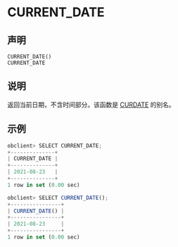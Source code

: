 CURRENT_DATE 
=================================



声明 
-----------------------

```unknow
CURRENT_DATE()
CURRENT_DATE
```



说明 
-----------------------

返回当前日期，不含时间部分。该函数是 [CURDATE](/zh-CN/10.sql-reference/3.sql-reference-functions/2.single-row-functions/1.date-and-time-functions/3.curdate.md) 的别名。

示例 
-----------------------

```javascript
obclient> SELECT CURRENT_DATE;
+--------------+
| CURRENT_DATE |
+--------------+
| 2021-08-23   |
+--------------+
1 row in set (0.00 sec)

obclient> SELECT CURRENT_DATE();
+----------------+
| CURRENT_DATE() |
+----------------+
| 2021-08-23     |
+----------------+
1 row in set (0.00 sec)
```


